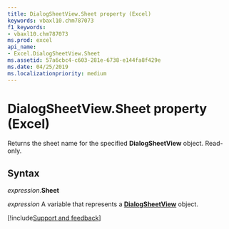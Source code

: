 ```yaml
---
title: DialogSheetView.Sheet property (Excel)
keywords: vbaxl10.chm787073
f1_keywords:
- vbaxl10.chm787073
ms.prod: excel
api_name:
- Excel.DialogSheetView.Sheet
ms.assetid: 57a6cbc4-c603-281e-6738-e144fa8f429e
ms.date: 04/25/2019
ms.localizationpriority: medium
---
```



# DialogSheetView.Sheet property (Excel)

Returns the sheet name for the specified **DialogSheetView** object. Read-only.


## Syntax

_expression_.**Sheet**

_expression_ A variable that represents a **[DialogSheetView](Excel.DialogSheetView.md)** object.




[!include[Support and feedback](~/includes/feedback-boilerplate.md)]